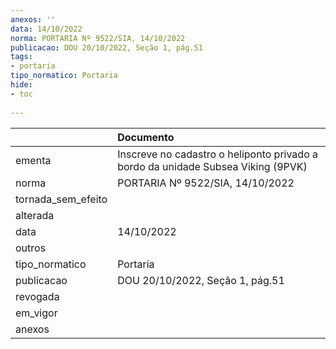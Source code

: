 ```yaml
---
anexos: ''
data: 14/10/2022
norma: PORTARIA Nº 9522/SIA, 14/10/2022
publicacao: DOU 20/10/2022, Seção 1, pág.51
tags:
- portaria
tipo_normatico: Portaria
hide: 
- toc 
 
---
```


|                    | Documento                                                                        |
|:-------------------|:---------------------------------------------------------------------------------|
| ementa             | Inscreve no cadastro o heliponto privado a bordo da unidade Subsea Viking (9PVK) |
| norma              | PORTARIA Nº 9522/SIA, 14/10/2022                                                 |
| tornada_sem_efeito |                                                                                  |
| alterada           |                                                                                  |
| data               | 14/10/2022                                                                       |
| outros             |                                                                                  |
| tipo_normatico     | Portaria                                                                         |
| publicacao         | DOU 20/10/2022, Seção 1, pág.51                                                  |
| revogada           |                                                                                  |
| em_vigor           |                                                                                  |
| anexos             |                                                                                  |